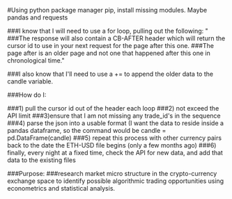 #Using python package manager pip, install missing modules. Maybe pandas and requests


###I know that I will need to use a for loop, pulling out the following: "
###The response will also contain a CB-AFTER header which will return the cursor id to use in your next request for the page after this one.
###The page after is an older page and not one that happened after this one in chronological time."

###I also know that I'll need to use a += to append the older data to the candle variable.

###How do I:

###1) pull the cursor id out of the header each loop
###2) not exceed the API limit
###3)ensure that I am not missing any trade_id's in the sequence
###4) parse the json into a usable format (I want the data to reside inside a pandas dataframe, so the command would be candle = pd.DataFrame(candle)
###5) repeat this process with other currency pairs back to the date the ETH-USD file begins (only a few months ago)
###6) finally, every night at a fixed time, check the API for new data, and add that data to the existing files

###Purpose:
###research market micro structure in the crypto-currency exchange space to identify possible algorithmic trading opportunities using econometrics and statistical analysis.
